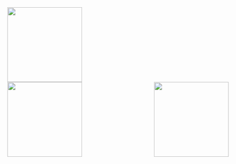 <img height="170" align="center" src="https://github-profile-trophy.vercel.app/?username=cammo1123&theme=onedark" />

<div>
  <img height="170" align="left" src="https://github-readme-stats.vercel.app/api?username=cammo1123&count_private=true&include_all_commits=true&show_icons=true&title_color=fff&icon_color=79ff97&text_color=9f9f9f&bg_color=151515" />
  <img height="170" align="right" src="https://github-readme-stats.vercel.app/api/top-langs/?username=cammo1123&layout=compact&show_icons=true&title_color=fff&icon_color=79ff97&text_color=9f9f9f&bg_color=151515" />
</div>
